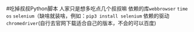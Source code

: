 #吃掉叔叔Python脚本
人家只是想多吃点几个叔叔嘛
依赖的库`webbrowser` `time` `os` `selenium`（缺啥就装啥，例如：`pip3 install selenium`
依赖的驱动`chromedriver`(自行去官网下载适合自己的版本，不会的可以百度)